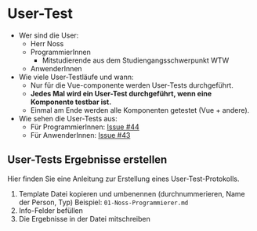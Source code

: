 # User-Test 
- Wer sind die User:
    - Herr Noss
    - ProgrammierInnen
        - Mitstudierende aus dem Studiengangsschwerpunkt WTW
    - AnwenderInnen
- Wie viele User-Testläufe und wann: 
    - Nur für die Vue-componente werden User-Tests durchgeführt.
    - **Jedes Mal wird ein User-Test durchgeführt, wenn eine Komponente testbar ist.**
    - Einmal am Ende werden alle Komponenten getestet (Vue + andere).
- Wie sehen die User-Tests aus:
    - Für ProgrammierInnen: [Issue #44](https://github.com/yannic-bruegger/th-projekt-3/issues/44)
    - Für AnwenderInnen: [Issue #43](https://github.com/yannic-bruegger/th-projekt-3/issues/43)

## User-Tests Ergebnisse erstellen
Hier finden Sie eine Anleitung zur Erstellung eines User-Test-Protokolls.
1. Template Datei kopieren und umbenennen (durchnummerieren, Name der Person, Typ) Beispiel: ``01-Noss-Programmierer.md``
2. Info-Felder befüllen
3. Die Ergebnisse in der Datei mitschreiben